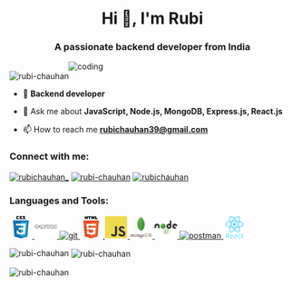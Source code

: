 <h1 align="center">Hi 👋, I'm Rubi</h1>
<h3 align="center">A passionate backend developer from India</h3>

<img align="right" width="400" alt="coding" src="[https://camo.githubusercontent.com/40c6c5d9ac1c62d554de0b9b7be4beadb207816b0e42f8dc2fed05b9e7561f70/68747470733a2f2f6d69726f2e6d656469756d2e636f6d2f6d61782f313430302f312a7164415731546a434e353768316c6275757a766368672e676966](https://media.istockphoto.com/id/1306190794/vector/programmer-girl-working-on-the-laptop-programming-and-engineering-concept.jpg?s=1024x1024&w=is&k=20&c=ghg_G1lwMG3-mNxzJX57sO_gHrLcMCbZQ9EWH0v2UsY=)">

<p align="left"> <img src="https://komarev.com/ghpvc/?username=rubi-chauhan&label=Profile%20views&color=0e75b6&style=flat" alt="rubi-chauhan" /> </p>

- 🌱  **Backend developer**

- 💬 Ask me about **JavaScript, Node.js, MongoDB, Express.js, React.js**

- 📫 How to reach me **rubichauhan39@gmail.com**

<h3 align="left">Connect with me:</h3>
<p align="left">
<a href="https://twitter.com/rubichauhan_" target="blank"><img align="center" src="https://raw.githubusercontent.com/rahuldkjain/github-profile-readme-generator/master/src/images/icons/Social/twitter.svg" alt="rubichauhan_" height="30" width="40" /></a>
<a href="https://linkedin.com/in/rubi-chauhan" target="blank"><img align="center" src="https://raw.githubusercontent.com/rahuldkjain/github-profile-readme-generator/master/src/images/icons/Social/linked-in-alt.svg" alt="rubi-chauhan" height="30" width="40" /></a>
<a href="https://instagram.com/rubichauhan" target="blank"><img align="center" src="https://raw.githubusercontent.com/rahuldkjain/github-profile-readme-generator/master/src/images/icons/Social/instagram.svg" alt="rubichauhan" height="30" width="40" /></a>
</p>

<h3 align="left">Languages and Tools:</h3>
<p align="left"> <a href="https://www.w3schools.com/css/" target="_blank" rel="noreferrer"> <img src="https://raw.githubusercontent.com/devicons/devicon/master/icons/css3/css3-original-wordmark.svg" alt="css3" width="40" height="40"/> </a> <a href="https://expressjs.com" target="_blank" rel="noreferrer"> <img src="https://raw.githubusercontent.com/devicons/devicon/master/icons/express/express-original-wordmark.svg" alt="express" width="40" height="40"/> </a> <a href="https://git-scm.com/" target="_blank" rel="noreferrer"> <img src="https://www.vectorlogo.zone/logos/git-scm/git-scm-icon.svg" alt="git" width="40" height="40"/> </a> <a href="https://www.w3.org/html/" target="_blank" rel="noreferrer"> <img src="https://raw.githubusercontent.com/devicons/devicon/master/icons/html5/html5-original-wordmark.svg" alt="html5" width="40" height="40"/> </a> <a href="https://developer.mozilla.org/en-US/docs/Web/JavaScript" target="_blank" rel="noreferrer"> <img src="https://raw.githubusercontent.com/devicons/devicon/master/icons/javascript/javascript-original.svg" alt="javascript" width="40" height="40"/> </a> <a href="https://www.mongodb.com/" target="_blank" rel="noreferrer"> <img src="https://raw.githubusercontent.com/devicons/devicon/master/icons/mongodb/mongodb-original-wordmark.svg" alt="mongodb" width="40" height="40"/> </a> <a href="https://nodejs.org" target="_blank" rel="noreferrer"> <img src="https://raw.githubusercontent.com/devicons/devicon/master/icons/nodejs/nodejs-original-wordmark.svg" alt="nodejs" width="40" height="40"/> </a> <a href="https://postman.com" target="_blank" rel="noreferrer"> <img src="https://www.vectorlogo.zone/logos/getpostman/getpostman-icon.svg" alt="postman" width="40" height="40"/> </a> <a href="https://reactjs.org/" target="_blank" rel="noreferrer"> <img src="https://raw.githubusercontent.com/devicons/devicon/master/icons/react/react-original-wordmark.svg" alt="react" width="40" height="40"/> </a> </p>

<p><img align="left" src="https://github-readme-stats.vercel.app/api/top-langs?username=rubi-chauhan&show_icons=true&locale=en&layout=compact" alt="rubi-chauhan" /></p>

<p>&nbsp;<img align="center" src="https://github-readme-stats.vercel.app/api?username=rubi-chauhan&show_icons=true&locale=en" alt="rubi-chauhan" /></p>

<p><img align="center" src="https://github-readme-streak-stats.herokuapp.com/?user=rubi-chauhan&" alt="rubi-chauhan" /></p>

